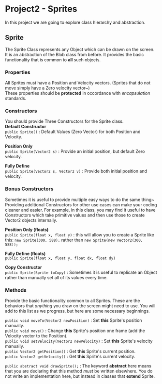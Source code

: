 # Project2 - Sprites
  
In this project we are going to explore class hierarchy and abstraction.  
  
## Sprite
The Sprite Class represents any Object which can be drawn on the screen.  It is an abstraction of the Blob class from before.  It provides the basic functionality that is common to **all** such objects.

### Properties
All Sprites must have a Position and Velocity vectors.  (Sprites that do not move simply have a Zero velocity vector~)  
These properties should be **protected** in occordance with *encapsulation* standards.
  
### Constructors
You should provide Three Constructors for the Sprite class.  
**Default Constructor**  
`public Sprite()` : Default Values (Zero Vector) for both Position and Velocity.  
  
**Position Only**  
`public Sprite(Vector2 s)` : Provide an initial position, but default Zero velocity.
  
**Fully Define**  
`public Sprite(Vector2 s, Vector2 v)` : Provide both initial position and velocity.
  
### Bonus Constructors
Sometimes it is useful to provide multiple easy ways to do the same thing~  Providing additional Constructors for other use cases can make your coding cleaner and easier.  For example, in this class, you may find it useful to have Constructors which take primitive values and then use those to create Vector2 objects internally.  
  
**Position Only (floats)**  
`public Sprite(float x, float y)` : this will allow you to create a Sprite like this:  `new Sprite(300, 588);` rather than `new Sprite(new Vector2(300, 588));`  
  
**Fully Define (floats)**  
`public Sprite(float x, float y, float dx, float dy)`  
  
**Copy Constructor**  
`public Sprite(Sprite toCopy)` : Sometimes it is useful to replicate an Object rather than manually set all of its values every time.  
  
### Methods
Provide the basic functionality common to all Sprites.  These are the behaviors that *anything* you draw on the screen might need to use.  You will add to this list as we progress, but here are some necessary beginnings.  
  
`public void moveTo(Vector2 newPosition)` : Set **this** Sprite's position manually.  
`public void move()` : Change **this** Sprite's position one frame (add the Velocity vector to the Position).  
`public void setVelocity(Vector2 newVelocity)` : Set **this** Sprite's velocity manually.  
`public Vector2 getPosition()` : Get **this** Sprite's current position.  
`public Vector2 getVelocity()` : Get **this** Sprite's current velocity.  
  
`public abstract void drawSprite();` : The keyword **abstract** here means that you are declaring that this method *must* be written elsewhere.  You do not write an implementation here, but instead in classes that **extend** Sprite.
